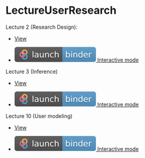 # LectureUserResearch


Lecture 2 (Research Design):

* [View](./lecture2.html)

* [![Binder](img/logo/badge_logo.svg) Interactive mode](https://mybinder.org/v2/gh/AurelienNioche/LectureUserResearch/master?filepath=lecture2.ipynb)


Lecture 3 (Inference)

* [View](./lecture3.html)

* [![Binder](img/logo/badge_logo.svg) Interactive mode](https://mybinder.org/v2/gh/AurelienNioche/LectureUserResearch/master?filepath=lecture3.ipynb)


Lecture 10 (User modeling)

* [View](./lecture10.html)

* [![Binder](img/logo/badge_logo.svg) Interactive mode](https://mybinder.org/v2/gh/AurelienNioche/LectureUserResearch/master?filepath=lecture10.ipynb)